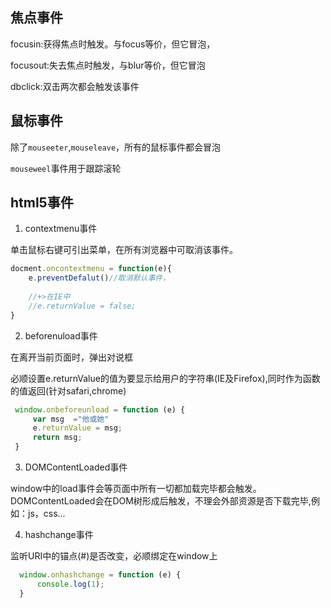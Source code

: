 ## 焦点事件

focusin:获得焦点时触发。与focus等价，但它冒泡，

focusout:失去焦点时触发，与blur等价，但它冒泡

dbclick:双击两次都会触发该事件

## 鼠标事件

除了`mouseeter`,`mouseleave`，所有的鼠标事件都会冒泡

`mouseweel`事件用于跟踪滚轮

## html5事件

1. contextmenu事件

单击鼠标右键可引出菜单，在所有浏览器中可取消该事件。

```js
docment.oncontextmenu = function(e){
    e.preventDefalut()//取消默认事件，
    
    //+>在IE中
    //e.returnValue = false;
}
```

2. beforenuload事件

在离开当前页面时，弹出对说框

必顺设置e.returnValue的值为要显示给用户的字符串(IE及Firefox),同时作为函数的值返回(针对safari,chrome)

```js
 window.onbeforeunload = function (e) {
     var msg  ="他或她"
     e.returnValue = msg;
     return msg;
 }
```

3. DOMContentLoaded事件

window中的load事件会等页面中所有一切都加载完毕都会触发。DOMContentLoaded会在DOM树形成后触发，不理会外部资源是否下载完毕,例如：js，css...

4. hashchange事件

监听URI中的锚点(#)是否改变，必顺绑定在window上

```js
  window.onhashchange = function (e) {
      console.log(1);
  }
```

